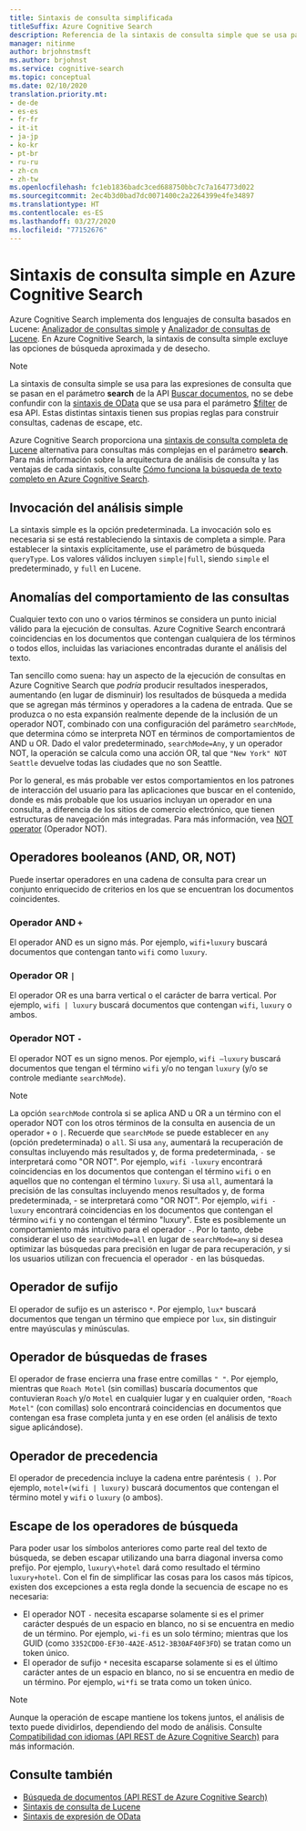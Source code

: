 ```yaml
---
title: Sintaxis de consulta simplificada
titleSuffix: Azure Cognitive Search
description: Referencia de la sintaxis de consulta simple que se usa para las consultas de búsqueda de texto completo en Azure Cognitive Search.
manager: nitinme
author: brjohnstmsft
ms.author: brjohnst
ms.service: cognitive-search
ms.topic: conceptual
ms.date: 02/10/2020
translation.priority.mt:
- de-de
- es-es
- fr-fr
- it-it
- ja-jp
- ko-kr
- pt-br
- ru-ru
- zh-cn
- zh-tw
ms.openlocfilehash: fc1eb1836badc3ced688750bbc7c7a164773d022
ms.sourcegitcommit: 2ec4b3d0bad7dc0071400c2a2264399e4fe34897
ms.translationtype: HT
ms.contentlocale: es-ES
ms.lasthandoff: 03/27/2020
ms.locfileid: "77152676"
---
```

# <a name="simple-query-syntax-in-azure-cognitive-search"></a>Sintaxis de consulta simple en Azure Cognitive Search

Azure Cognitive Search implementa dos lenguajes de consulta basados en Lucene: [Analizador de consultas simple](https://lucene.apache.org/core/6_6_1/queryparser/org/apache/lucene/queryparser/simple/SimpleQueryParser.html) y [Analizador de consultas de Lucene](https://lucene.apache.org/core/6_6_1/queryparser/org/apache/lucene/queryparser/classic/package-summary.html). En Azure Cognitive Search, la sintaxis de consulta simple excluye las opciones de búsqueda aproximada y de desecho.  

> [!NOTE]
> La sintaxis de consulta simple se usa para las expresiones de consulta que se pasan en el parámetro **search** de la API [Buscar documentos](https://docs.microsoft.com/rest/api/searchservice/search-documents), no se debe confundir con la [sintaxis de OData](query-odata-filter-orderby-syntax.md) que se usa para el parámetro [$filter](search-filters.md) de esa API. Estas distintas sintaxis tienen sus propias reglas para construir consultas, cadenas de escape, etc.
>
> Azure Cognitive Search proporciona una [sintaxis de consulta completa de Lucene](query-lucene-syntax.md) alternativa para consultas más complejas en el parámetro **search**. Para más información sobre la arquitectura de análisis de consulta y las ventajas de cada sintaxis, consulte [Cómo funciona la búsqueda de texto completo en Azure Cognitive Search](search-lucene-query-architecture.md).

## <a name="how-to-invoke-simple-parsing"></a>Invocación del análisis simple

La sintaxis simple es la opción predeterminada. La invocación solo es necesaria si se está restableciendo la sintaxis de completa a simple. Para establecer la sintaxis explícitamente, use el parámetro de búsqueda `queryType`. Los valores válidos incluyen `simple|full`, siendo `simple` el predeterminado, y `full` en Lucene. 

## <a name="query-behavior-anomalies"></a>Anomalías del comportamiento de las consultas

Cualquier texto con uno o varios términos se considera un punto inicial válido para la ejecución de consultas. Azure Cognitive Search encontrará coincidencias en los documentos que contengan cualquiera de los términos o todos ellos, incluidas las variaciones encontradas durante el análisis del texto. 

Tan sencillo como suena: hay un aspecto de la ejecución de consultas en Azure Cognitive Search que *podría* producir resultados inesperados, aumentando (en lugar de disminuir) los resultados de búsqueda a medida que se agregan más términos y operadores a la cadena de entrada. Que se produzca o no esta expansión realmente depende de la inclusión de un operador NOT, combinado con una configuración del parámetro `searchMode`, que determina cómo se interpreta NOT en términos de comportamientos de AND u OR. Dado el valor predeterminado, `searchMode=Any`, y un operador NOT, la operación se calcula como una acción OR, tal que `"New York" NOT Seattle` devuelve todas las ciudades que no son Seattle.  

Por lo general, es más probable ver estos comportamientos en los patrones de interacción del usuario para las aplicaciones que buscar en el contenido, donde es más probable que los usuarios incluyan un operador en una consulta, a diferencia de los sitios de comercio electrónico, que tienen estructuras de navegación más integradas. Para más información, vea [NOT operator](#not-operator) (Operador NOT). 

## <a name="boolean-operators-and-or-not"></a>Operadores booleanos (AND, OR, NOT) 

Puede insertar operadores en una cadena de consulta para crear un conjunto enriquecido de criterios en los que se encuentran los documentos coincidentes. 

### <a name="and-operator-"></a>Operador AND `+`

El operador AND es un signo más. Por ejemplo, `wifi+luxury` buscará documentos que contengan tanto `wifi` como `luxury`.

### <a name="or-operator-"></a>Operador OR `|`

El operador OR es una barra vertical o el carácter de barra vertical. Por ejemplo, `wifi | luxury` buscará documentos que contengan `wifi`, `luxury` o ambos.

<a name="not-operator"></a>

### <a name="not-operator--"></a>Operador NOT `-`

El operador NOT es un signo menos. Por ejemplo, `wifi –luxury` buscará documentos que tengan el término `wifi` y/o no tengan `luxury` (y/o se controle mediante `searchMode`).

> [!NOTE]  
>  La opción `searchMode` controla si se aplica AND u OR a un término con el operador NOT con los otros términos de la consulta en ausencia de un operador `+` o `|`. Recuerde que `searchMode` se puede establecer en `any` (opción predeterminada) o `all`. Si usa `any`, aumentará la recuperación de consultas incluyendo más resultados y, de forma predeterminada, `-` se interpretará como "OR NOT". Por ejemplo, `wifi -luxury` encontrará coincidencias en los documentos que contengan el término `wifi` o en aquellos que no contengan el término `luxury`. Si usa `all`, aumentará la precisión de las consultas incluyendo menos resultados y, de forma predeterminada, - se interpretará como "OR NOT". Por ejemplo, `wifi -luxury` encontrará coincidencias en los documentos que contengan el término `wifi` y no contengan el término "luxury". Este es posiblemente un comportamiento más intuitivo para el operador `-`. Por lo tanto, debe considerar el uso de `searchMode=all` en lugar de `searchMode=any` si desea optimizar las búsquedas para precisión en lugar de para recuperación, *y* si los usuarios utilizan con frecuencia el operador `-` en las búsquedas.

## <a name="suffix-operator"></a>Operador de sufijo

El operador de sufijo es un asterisco `*`. Por ejemplo, `lux*` buscará documentos que tengan un término que empiece por `lux`, sin distinguir entre mayúsculas y minúsculas.  

## <a name="phrase-search-operator"></a>Operador de búsquedas de frases

El operador de frase encierra una frase entre comillas `" "`. Por ejemplo, mientras que `Roach Motel` (sin comillas) buscaría documentos que contuvieran `Roach` y/o `Motel` en cualquier lugar y en cualquier orden, `"Roach Motel"` (con comillas) solo encontrará coincidencias en documentos que contengan esa frase completa junta y en ese orden (el análisis de texto sigue aplicándose).

## <a name="precedence-operator"></a>Operador de precedencia

El operador de precedencia incluye la cadena entre paréntesis `( )`. Por ejemplo, `motel+(wifi | luxury)` buscará documentos que contengan el término motel y `wifi` o `luxury` (o ambos).  

## <a name="escaping-search-operators"></a>Escape de los operadores de búsqueda  

 Para poder usar los símbolos anteriores como parte real del texto de búsqueda, se deben escapar utilizando una barra diagonal inversa como prefijo. Por ejemplo, `luxury\+hotel` dará como resultado el término `luxury+hotel`. Con el fin de simplificar las cosas para los casos más típicos, existen dos excepciones a esta regla donde la secuencia de escape no es necesaria:  

- El operador NOT `-` necesita escaparse solamente si es el primer carácter después de un espacio en blanco, no si se encuentra en medio de un término. Por ejemplo, `wi-fi` es un solo término; mientras que los GUID (como `3352CDD0-EF30-4A2E-A512-3B30AF40F3FD`) se tratan como un token único.
- El operador de sufijo `*` necesita escaparse solamente si es el último carácter antes de un espacio en blanco, no si se encuentra en medio de un término. Por ejemplo, `wi*fi` se trata como un token único.

> [!NOTE]  
>  Aunque la operación de escape mantiene los tokens juntos, el análisis de texto puede dividirlos, dependiendo del modo de análisis. Consulte [Compatibilidad con idiomas &#40;API REST de Azure Cognitive Search&#41;](index-add-language-analyzers.md) para más información.  

## <a name="see-also"></a>Consulte también  

+ [Búsqueda de documentos &#40;API REST de Azure Cognitive Search&#41;](https://docs.microsoft.com/rest/api/searchservice/Search-Documents) 
+ [Sintaxis de consulta de Lucene](query-lucene-syntax.md)
+ [Sintaxis de expresión de OData](query-odata-filter-orderby-syntax.md) 

